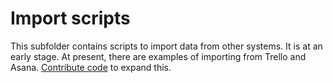 # Import scripts

This subfolder contains scripts to import data from other systems. It is at an early stage. At present, there are examples of importing from Trello and Asana. [Contribute code](https://www.focalboard.com/contribute/getting-started/) to expand this.

